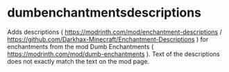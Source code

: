 # dumbenchantmentsdescriptions
Adds descriptions ( https://modrinth.com/mod/enchantment-descriptions / https://github.com/Darkhax-Minecraft/Enchantment-Descriptions ) for enchantments from the mod Dumb Enchantments ( https://modrinth.com/mod/dumb-enchantments ).
Text of the descriptions does not exactly match the text on the mod page.
